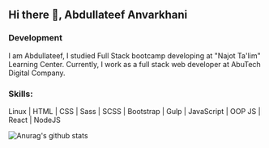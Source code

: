## Hi there 👋, Abdullateef Anvarkhani
### Development
I am Abdullateef, I studied Full Stack bootcamp developing at "Najot Ta'lim" Learning Center. Currently, I work as a full stack web developer at AbuTech Digital Company.
 
### Skills:
Linux | HTML | CSS | Sass | SCSS | Bootstrap | Gulp | JavaScript | OOP JS | React | NodeJS

![Anurag's github stats](https://github-readme-stats.vercel.app/api?username=abdulatifkhan&show_icons=true&theme=algolia)
